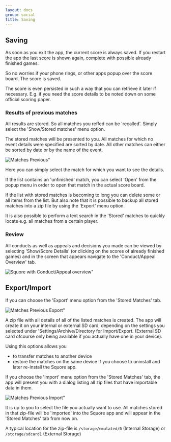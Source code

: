 ```yaml
---
layout: docs
group: social
title: Saving
---
```

## Saving

As soon as you exit the app, the current score is always saved.
If you restart the app the last score is shown again, complete with possible already finished games.

So no worries if your phone rings, or other apps popup over the score board.
The score is saved.

The score is even persisted in such a way that you can retrieve it later if necessary.
E.g. if you need the score details to be noted down on some official scoring paper.

### Results of previous matches

All results are stored. So all matches you reffed can be 'recalled'.
Simply select the 'Show/Stored matches' menu option.

The stored matches will be presented to you.
All matches for which no event details were specified are sorted by date.
All other matches can either be sorted by date or by the name of the event.

![Matches Previous"](/img/sb.matches.04.previous.png)

Here you can simply select the match for which you want to see the details.

If the list contains an 'unfinished' match, you can select 'Open' from the popup menu in order to open that match in the actual score board.

If the list with stored matches is becoming to long you can delete some or all items from the list.
But also note that it is possible to backup all stored matches into a zip file by using the 'Export' menu option.

It is also possible to perform a text search in the 'Stored' matches to quickly locate e.g. all matches from a certain player.

### Review

All conducts as well as appeals and decisions you made can be viewed by selecting 'Show/Score Details' (or clicking on the scores of already finished games)
and in the screen that appears navigate to the 'Conduct/Appeal Overview' tab.

![Squore with Conduct/Appeal overview"](/img/sb.scoredetails.01.conduct.appeal.overview.png)

## Export/Import

If you can choose the 'Export' menu option from the 'Stored Matches' tab.

![Matches Previous Export"](/img/sb.matches.05.previous.export.png)

A zip file with all details of all of the listed matches is created.
The app will create it on your internal or external SD card, depending on the settings you selected under 'Settings/Archive/Directory for Import/Export.
(External SD card ofcourse only being available if you actually have one in your device).

Using this options allows you

- to transfer matches to another device
- restore the matches on the same device if you choose to uninstall and later re-install the Squore app.

If you choose the 'Import' menu option from the 'Stored Matches' tab, the app will present you with a dialog
listing all zip files that have importable data in them.

![Matches Previous Import"](/img/sb.matches.06.previous.import.png)

It is up to you to select the file you actually want to use.
All matches stored in that zip-file will be 'imported' into the Squore app and will appear in the 'Stored Matches' tab from now on.

A typical location for the zip-file is `/storage/emulated/0` (Internal Storage) or `/storage/sdcard1` (External Storage)

